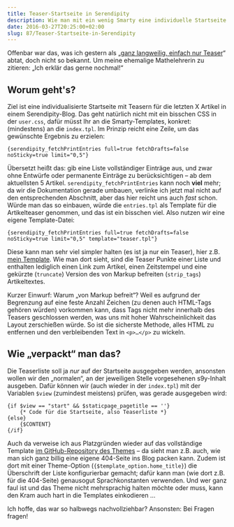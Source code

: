 ```yaml
---
title: Teaser-Startseite in Serendipity
description: Wie man mit ein wenig Smarty eine individuelle Startseite in s9y erzeugt
date: 2016-03-27T20:25:00+02:00
slug: 87/Teaser-Startseite-in-Serendipity
---
```


Offenbar war das, was ich gestern als „[ganz langweilig, einfach nur Teaser](/archiv/84/LR16-Kleinkram.html)“ abtat, doch nicht so bekannt. Um meine ehemalige Mathelehrerin zu zitieren: „Ich erklär das gerne nochmal!“

## Worum geht's?

Ziel ist eine individualisierte Startseite mit Teasern für die letzten X Artikel in einem Serendipity-Blog. Das geht natürlich nicht mit ein bisschen CSS in der `user.css`, dafür müsst Ihr an die Smarty-Templates, konkret: (mindestens) an die `index.tpl`. Im Prinzip reicht eine Zeile, um das gewünschte Ergebnis zu erzielen:

```smarty
{serendipity_fetchPrintEntries full=true fetchDrafts=false noSticky=true limit="0,5"}
```

Übersetzt heißt das: gib eine Liste vollständiger Einträge aus, und zwar ohne Entwürfe oder permanente Einträge zu berücksichtigen – ab dem aktuellsten 5 Artikel. `serendipity_fetchPrintEntries` kann noch **viel** mehr; da wir die Dokumentation gerade umbauen, verlinke ich jetzt mal nicht auf den entsprechenden Abschnitt, aber das hier reicht uns auch _fast_ schon. Würde man das so einbauen, würde die `entries.tpl` als Template für die Artikelteaser genommen, und das ist ein bisschen viel. Also nutzen wir eine eigene Template-Datei:

```smarty
{serendipity_fetchPrintEntries full=true fetchDrafts=false noSticky=true limit="0,5" template="teaser.tpl"}
```

Diese kann man sehr viel simpler halten (es ist ja nur ein Teaser), hier z.B. [mein Template](https://github.com/yellowled/blog-theme/blob/master/src/teaser.tpl). Wie man dort sieht, sind die Teaser Punkte einer Liste und enthalten lediglich einen Link zum Artikel, einen Zeitstempel und eine gekürzte (`truncate`) Version des von Markup befreiten (`strip_tags`) Artikeltextes.

Kurzer Einwurf: Warum „von Markup befreit“? Weil es aufgrund der Begrenzung auf eine feste Anzahl Zeichen (zu denen auch HTML-Tags gehören würden) vorkommen kann, dass Tags nicht mehr innerhalb des Teasers geschlossen werden, was uns mit hoher Wahrscheinlichkeit das Layout zerschießen würde. So ist die sicherste Methode, alles HTML zu entfernen und den verbleibenden Text in `<p>…</p>` zu wickeln.

## Wie „verpackt“ man das?

Die Teaserliste soll ja _nur_ auf der Startseite ausgegeben werden, ansonsten wollen wir den „normalen“, an der jeweiligen Stelle vorgesehenen s9y-Inhalt ausgeben. Dafür können wir (auch wieder in der `index.tpl`) mit der Variablen `$view` (zumindest meistens) prüfen, was gerade ausgegeben wird:

```smarty
{if $view == "start" && $staticpage_pagetitle == ''}
    {* Code für die Startseite, also Teaserliste *}
{else}
    {$CONTENT}
{/if}
```

Auch da verweise ich aus Platzgründen wieder auf das vollständige Template [im GitHub-Repository des Themes](https://github.com/yellowled/blog-theme/blob/master/src/index.tpl) – da sieht man z.B. auch, wie man sich ganz billig eine eigene 404-Seite ins Blog packen kann. Zudem ist dort mit einer Theme-Option (`{$template_option.home_title}`) die Überschrift der Liste konfigurierbar gemacht; dafür kann man (wie dort z.B. für die 404-Seite) genausogut Sprachkonstanten verwenden. Und wer ganz faul ist und das Theme nicht mehrsprachig halten möchte oder muss, kann den Kram auch hart in die Templates einkodieren …

Ich hoffe, das war so halbwegs nachvollziehbar? Ansonsten: Bei Fragen fragen!
